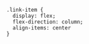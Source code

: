 <script src="https://kit.fontawesome.com/3b340a2892.js" crossorigin="anonymous"></script>

<script type="text/javascript">
document.addEventListener('DOMContentLoaded', function() {
    document.getElementById('downloads').innerHTML = '<a href="URL-HERE" class="link-item" title="Research" target="_blank" rel="nofollow"><i class="fa-solid fa-puzzle-piece fa-2xl"></i><span>Research</span></a>';}, false);
</script>

```{css echo=FALSE}
.link-item {
  display: flex;
  flex-direction: column;
  align-items: center
}
```
